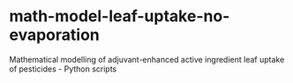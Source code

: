 # math-model-leaf-uptake-no-evaporation
Mathematical modelling of adjuvant-enhanced active ingredient leaf uptake of pesticides - Python scripts
